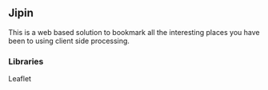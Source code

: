 ## Jipin
This is a web based solution to bookmark all the interesting places you have been to using client side processing.
### Libraries
Leaflet

